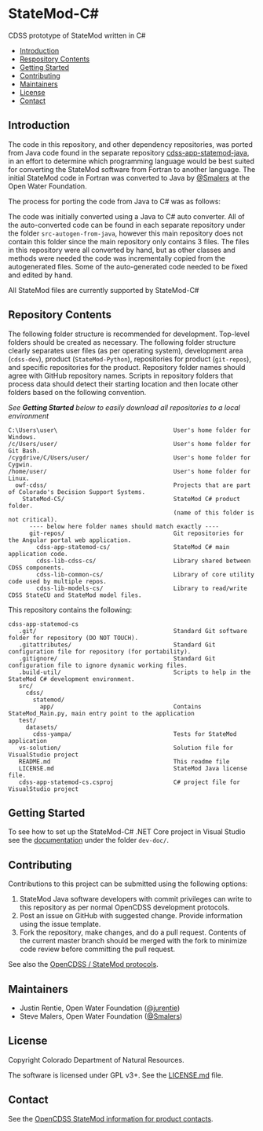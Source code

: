 # StateMod-C#
CDSS prototype of StateMod written in C#

* [Introduction](#introduction)
* [Respository Contents](#repository_contents)
* [Getting Started](#getting-started)
* [Contributing](#contributing)
* [Maintainers](#maintainers)
* [License](#license)
* [Contact](#contact)

## Introduction ##

The code in this repository, and other dependency repositories, was ported from Java code found in the separate repository [cdss-app-statemod-java](https://github.com/OpenCDSS/cdss-app-statemod-java), in an effort to determine which programming language would be best suited for converting the StateMod software from Fortran to another language. The initial StateMod code in Fortran was converted to Java by [@Smalers](https://github.com/smalers) at the Open Water Foundation.

The process for porting the code from Java to C# was as follows:

The code was initially converted using a Java to C# auto converter. All of the auto-converted code can be found in each separate repository under the folder `src-autogen-from-java`, however this main repository does not contain this folder since the main repository only contains 3 files. The files in this repository were all converted by hand, but as other classes and methods were needed the code was incrementally copied from the autogenerated files. Some of the auto-generated code needed to be fixed and edited by hand. 

All StateMod files are currently supported by StateMod-C#

## Repository Contents ##
The following folder structure is recommended for development.
Top-level folders should be created as necessary.
The following folder structure clearly separates user files (as per operating system),
development area (`cdss-dev`), product (`StateMod-Python`), repositories for product (`git-repos`),
and specific repositories for the product.
Repository folder names should agree with GitHub repository names.
Scripts in repository folders that process data should detect their starting location
and then locate other folders based on the following convention.

*See **Getting Started** below to easily download all repositories to a local environment*  

```
C:\Users\user\                                 User's home folder for Windows.
/c/Users/user/                                 User's home folder for Git Bash.
/cygdrive/C/Users/user/                        User's home folder for Cygwin.
/home/user/                                    User's home folder for Linux.
  owf-cdss/                                    Projects that are part of Colorado's Decision Support Systems.
    StateMod-CS/                               StateMod C# product folder.
                                               (name of this folder is not critical).
      ---- below here folder names should match exactly ----
      git-repos/                               Git repositories for the Angular portal web application.
        cdss-app-statemod-cs/                  StateMod C# main application code.
        cdss-lib-cdss-cs/                      Library shared between CDSS components.
        cdss-lib-common-cs/                    Library of core utility code used by multiple repos.
        cdss-lib-models-cs/                    Library to read/write CDSS StateCU and StateMod model files.
```

This repository contains the following:
```
cdss-app-statemod-cs
   .git/                                       Standard Git software folder for repository (DO NOT TOUCH).
   .gitattributes/                             Standard Git configuration file for repository (for portability).
   .gitignore/                                 Standard Git configuration file to ignore dynamic working files.
   .build-util/                                Scripts to help in the StateMod C# development environment.
   src/
     cdss/
       statemod/
         app/                                  Contains StateMod_Main.py, main entry point to the application
   test/
     datasets/
       cdss-yampa/                             Tests for StateMod application
   vs-solution/                                Solution file for VisualStudio project 
   README.md                                   This readme file
   LICENSE.md                                  StateMod Java license file.
   cdss-app-statemod-cs.csproj                 C# project file for VisualStudio project
```

## Getting Started ##

To see how to set up the StateMod-C# .NET Core project in Visual Studio see the [documentation]('dev-doc/VisualStudio-.NET-Core-Solution-Set-UP.md') under the folder `dev-doc/`.   

## Contributing ##

Contributions to this project can be submitted using the following options:

1. StateMod Java software developers with commit privileges can write to this repository
as per normal OpenCDSS development protocols.
2. Post an issue on GitHub with suggested change.  Provide information using the issue template.
3. Fork the repository, make changes, and do a pull request.
Contents of the current master branch should be merged with the fork to minimize
code review before committing the pull request.

See also the [OpenCDSS / StateMod protocols](http://learn.openwaterfoundation.org/cdss-website-opencdss/statemod/statemod/).

## Maintainers ##
* Justin Rentie, Open Water Foundation ([@jurentie](https://github.com/jurentie))
* Steve Malers, Open Water Foundation ([@Smalers](https://github.com/smalers))

## License ##

Copyright Colorado Department of Natural Resources.

The software is licensed under GPL v3+. See the [LICENSE.md](LICENSE.md) file.

## Contact ##

See the [OpenCDSS StateMod information for product contacts](http://learn.openwaterfoundation.org/cdss-website-opencdss/statemod/statemod/#product-leadership).

